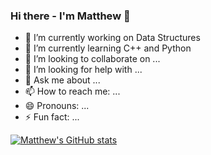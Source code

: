 ### Hi there - I'm Matthew 👋

- 🔭 I’m currently working on Data Structures
- 🌱 I’m currently learning C++ and Python
- 👯 I’m looking to collaborate on ...
- 🤔 I’m looking for help with ...
- 💬 Ask me about ...
- 📫 How to reach me: ...
- 😄 Pronouns: ...
- ⚡ Fun fact: ...


[![Matthew's GitHub stats](https://github-readme-stats.vercel.app/api?username=matth-lim&show_icons=true&theme=tokyonight)](https://github.com/matth-lim/github-readme-stats)
